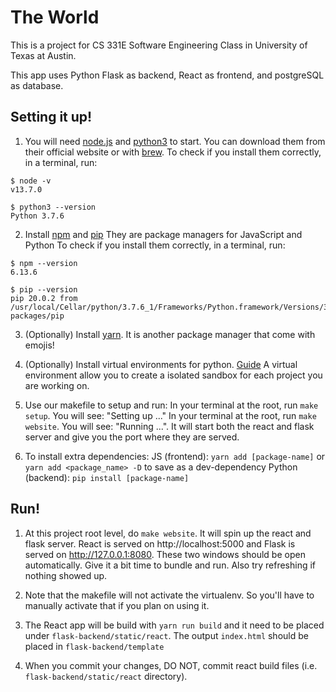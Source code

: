 # The World
This is a project for CS 331E Software Engineering Class in University of Texas at Austin.

This app uses Python Flask as backend, React as frontend, and postgreSQL as database.

## Setting it up!

1. You will need [node.js](https://nodejs.org/en/download/) and [python3](https://www.python.org/downloads/) to start. You can download them from their official website or with [brew](https://docs.brew.sh/). 
  To check if you install them correctly, in a terminal, run: 
  ```
  $ node -v
  v13.7.0

  $ python3 --version
  Python 3.7.6
  ```

2. Install [npm](https://docs.npmjs.com/downloading-and-installing-node-js-and-npm) and [pip](https://pip.pypa.io/en/stable/installing/)
  They are package managers for JavaScript and Python
  To check if you install them correctly, in a terminal, run: 
  ```
  $ npm --version
  6.13.6

  $ pip --version
  pip 20.0.2 from /usr/local/Cellar/python/3.7.6_1/Frameworks/Python.framework/Versions/3.7/lib/python3.7/site-packages/pip
  ```

3. (Optionally) Install [yarn](https://classic.yarnpkg.com/en/docs/install/#mac-stable). It is another package manager that come with emojis!

4. (Optionally) Install virtual environments for python. [Guide](https://packaging.python.org/guides/installing-using-pip-and-virtual-environments/)
A virtual environment allow you to create a isolated sandbox for each project you are working on.

5. Use our makefile to setup and run:
   In your terminal at the root, run `make setup`. You will see: "Setting up ..."
   In your terminal at the root, run `make website`. You will see: "Running ...". It will start both the react and flask server and give you the port where they are served.

6. To install extra dependencies:
JS (frontend): `yarn add [package-name]` or `yarn add <package_name> -D` to save as a dev-dependency
Python (backend): `pip install [package-name]`

## Run!

1. At this project root level, do `make website`. It will spin up the react and flask server. React is served on http://localhost:5000 and Flask is served on http://127.0.0.1:8080. These two windows should be open automatically. Give it a bit time to bundle and run. Also try refreshing if nothing showed up. 

2. Note that the makefile will not activate the virtualenv. So you'll have to manually activate that if you plan on using it.

3. The React app will be build with `yarn run build` and it need to be placed under `flask-backend/static/react`. The output `index.html` should be placed in `flask-backend/template`

4. When you commit your changes, DO NOT, commit react build files (i.e. `flask-backend/static/react` directory).